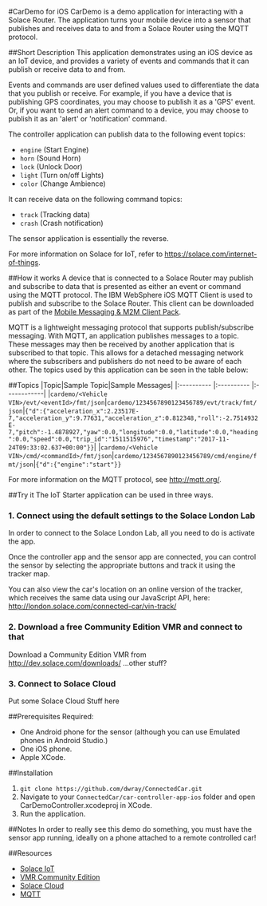 #CarDemo for iOS
CarDemo is a demo application for interacting with a Solace Router.
The application turns your mobile device into a sensor that publishes and receives data to and from a Solace Router using the MQTT protocol.

##Short Description
This application demonstrates using an iOS device as an IoT device, and provides a variety of events and commands that it can publish or receive data to and from.

Events and commands are user defined values used to differentiate the data that you publish or receive. For example, if you have a device that is publishing GPS coordinates, you may choose to publish it as a 'GPS' event. Or, if you want to send an alert command to a device, you may choose to publish it as an 'alert' or 'notification' command.

The controller application can publish data to the following event topics:
- `engine` (Start Engine)
- `horn` (Sound Horn)
- `lock` (Unlock Door)
- `light` (Turn on/off Lights)
- `color` (Change Ambience)

It can receive data on the following command topics:
- `track` (Tracking data)
- `crash` (Crash notification)

The sensor application is essentially the reverse.

For more information on Solace for IoT, refer to https://solace.com/internet-of-things.

##How it works
A device that is connected to a Solace Router may publish and subscribe to data that is presented as either an event or command using the MQTT protocol.
The IBM WebSphere iOS MQTT Client is used to publish and subscribe to the Solace Router. This client can be downloaded as part of the [Mobile Messaging & M2M Client Pack](https://www.ibm.com/developerworks/community/blogs/c565c720-fe84-4f63-873f-607d87787327/entry/download?lang=en).

MQTT is a lightweight messaging protocol that supports publish/subscribe messaging. With MQTT, an application publishes messages to a topic. These messages may then be received by another application that is subscribed to that topic. This allows for a detached messaging network where the subscribers and publishers do not need to be aware of each other.
The topics used by this application can be seen in the table below:

##Topics
|Topic|Sample Topic|Sample Messages|
|:---------- |:---------- |:------------|
|`cardemo/<Vehicle VIN>/evt/<eventId>/fmt/json`|`cardemo/1234567890123456789/evt/track/fmt/json`|`{"d":{"acceleration_x":2.23517E-7,"acceleration_y":9.77631,"acceleration_z":0.812348,"roll":-2.7514932E-7,"pitch":-1.4878927,"yaw":0.0,"longitude":0.0,"latitude":0.0,"heading":0.0,"speed":0.0,"trip_id":"1511515976","timestamp":"2017-11-24T09:33:02.637+00:00"}}`|
|`cardemo/<Vehicle VIN>/cmd/<commandId>/fmt/json`|`cardemo/1234567890123456789/cmd/engine/fmt/json`|`{"d":{"engine":"start"}}`

For more information on the MQTT protocol, see http://mqtt.org/.

##Try it
The IoT Starter application can be used in three ways.

### 1. Connect using the default settings to the Solace London Lab
In order to connect to the Solace London Lab, all you need to do is activate the app.

Once the controller app and the sensor app are connected, you can control the sensor by selecting the appropriate buttons and track it using the tracker map.

You can also view the car's location on an online version of the tracker, which receives the same  data using our JavaScript API, here: http://london.solace.com/connected-car/vin-track/ 
### 2. Download a free Community Edition VMR and connect to that
Download a Community Edition VMR from http://dev.solace.com/downloads/ 
...other stuff?

### 3. Connect to Solace Cloud
Put some Solace Cloud Stuff here

##Prerequisites
Required:
- One Android phone for the sensor (although you can use Emulated phones in Android Studio.)
- One iOS phone.
- Apple XCode.

##Installation
1. `git clone https://github.com/dwray/ConnectedCar.git`
2. Navigate to your `ConnectedCar/car-controller-app-ios` folder and open CarDemoController.xcodeproj in XCode.
3. Run the application.

##Notes
In order to really see this demo do something, you must have the sensor app running, ideally on a phone attached to a remote controlled car!


##Resources
- [Solace IoT](https://solace.com/internet-of-things)
- [VMR Community Edition](http://dev.solace.com/downloads/)
- [Solace Cloud](http://cloud.solace.com/)
- [MQTT](http://mqtt.org/)
